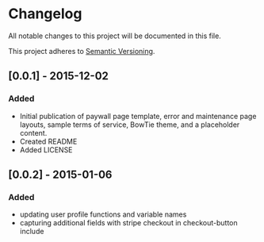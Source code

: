 # Changelog

All notable changes to this project will be documented in this file.

This project adheres to [Semantic Versioning](http://semver.org/).

## [0.0.1] - 2015-12-02
### Added
- Initial publication of paywall page template, error and maintenance page layouts, sample terms of service, BowTie theme, and a placeholder content.
- Created README
- Added LICENSE

## [0.0.2] - 2015-01-06
### Added
- updating user profile functions and variable names
- capturing additional fields with stripe checkout in checkout-button include
